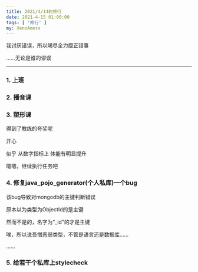 ```yaml
---
title: 2021/4/14的修行
date: 2021-4-15 01:00:00
tags: [ '修行' ]
my: XenoAmess
---
```


我讨厌错误，所以竭尽全力厘正错事

……无论是谁的谬误

---

### 1. 上班

### 2. 播音课

### 3. 塑形课

得到了教练的夸奖呢

开心

似乎 从数字指标上 体能有明显提升

嗯嗯，继续执行任务吧

### 4. 修复java_pojo_generator(个人私库)一个bug

该bug导致对mongodb的主键判断错误

原本以为类型为ObjectId的是主键

然而不是的，名字为"_id"的才是主键

唉，所以说吾憎恶弱类型，不管是语言还是数据库……

……

### 5. 给若干个私库上stylecheck
